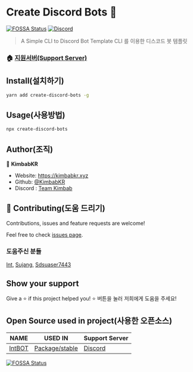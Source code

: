 # Create Discord Bots 👋
[![FOSSA Status](https://app.fossa.com/api/projects/git%2Bgithub.com%2FKimbabKR%2Fcreate-discord-bots.svg?type=shield)](https://app.fossa.com/projects/git%2Bgithub.com%2FKimbabKR%2Fcreate-discord-bots?ref=badge_shield)
[![Discord](https://discord.com/api/guilds/740794177255768136/embed.png)](https://discord.gg/KbWvaNU)

> A Simple CLI to Discord Bot Template
> CLI 를 이용한 디스코드 봇 템플릿

### 🏠 [지원서버(Support Server)](https://discord.gg/KbWvaNU)

## Install(설치하기)

```sh
yarn add create-discord-bots -g
```

## Usage(사용방법)

```sh
npx create-discord-bots
```

## Author(조직)

👤 **KimbabKR**

* Website: https://kimbabkr.xyz
* Github: [@KimbabKR](https://github.com/KimbabKR)
* Discord : [Team Kimbab](https://discord.gg/KbWvaNU)

## 🤝 Contributing(도움 드리기)

Contributions, issues and feature requests are welcome!

Feel free to check [issues page](https://github.com/KimbabKR/create-discord-bots/issues). 

### 도움주신 분들
[Int](https://github.com/chul0721), [Sujang](https://github.com/sujang958), [Sdsuaser7443](https://github.com/sdsuaser7443)


## Show your support

Give a ⭐️ if this project helped you!
⭐️ 버튼을 눌러 저희에게 도움을 주세요!

## Open Source used in project(사용한 오픈소스)

| NAME                                                          | USED IN                                                                                                                                                                                                                                                          | Support Server                                    |
| ------------------------------------------------------------- | ---------------------------------------------------------------------------------------------------------------------------------------------------------------------------------------------------------------------------------------------------------------- | ------------------------------------------ |
| [IntBOT](https://github.com/team-int/intbot)       |  [Package/stable](https://github.com/KimbabKR/create-discord-bots/tree/master/package/stable) | [Discord](https://discord.gg/nKaM6RrN92)                               |



[![FOSSA Status](https://app.fossa.com/api/projects/git%2Bgithub.com%2FKimbabKR%2Fcreate-discord-bots.svg?type=large)](https://app.fossa.com/projects/git%2Bgithub.com%2FKimbabKR%2Fcreate-discord-bots?ref=badge_large)
